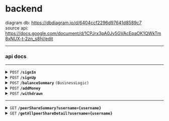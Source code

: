 # backend

diagram db: https://dbdiagram.io/d/6404ccf2296d97641d8589c7 <br />
source api: https://docs.google.com/document/d/1CPJrx3pA0Jv5GVAcEpaOK1QWkTm8xNUX-t-2zn_s8hI/edit

---

### api docs

---

<details>
 <summary><code>POST</code> <code><b>/signIn</b></code></summary>

##### Parameters

> | name     | type     | data type | description         |
> | -------- | -------- | --------- | ------------------- |
> | username | required | string    | email / phoneNumber |
> | password | required | string    | N/A                 |

##### Responses

> | http code | content-type       | response                              |
> | --------- | ------------------ | ------------------------------------- |
> | `200`     | `application/json` | `{"status":"success", "token":token}` |
> | `400`     | `application/json` | `{"status":"wrong"}`                  |

</details>

<details>
 <summary><code>POST</code> <code><b>/signUp</b></code></summary>

##### Parameters

> | name        | type     | data type | description |
> | ----------- | -------- | --------- | ----------- |
> | fullName    | required | string    | N/A         |
> | email       | required | string    | N/A         |
> | password    | required | string    | N/A         |
> | phoneNumber | required | string    | N/A         |

##### Responses

> | http code | content-type       | response                     |
> | --------- | ------------------ | ---------------------------- |
> | `200`     | `application/json` | `{}`                         |
> | `400`     | `application/json` | `{"msg": "something wrong"}` |

</details>

<details>
 <summary><code>POST</code> <code><b>/balanceSummary</b></code> <code>(BusinessLogic)</code></summary>

##### Details

totalNumber: totalDeposit + microFinancePotentaiLending + peerSharePotentaiLending
microFinancePotentiaLending: get all peerSharingDetail by userId then sumup potential amount
peerSharePotentaiLending: get all microFinanceDetail by userId then sumup potential amount

##### Parameters

> | name     | type     | data type | description |
> | -------- | -------- | --------- | ----------- |
> | username | required | string    | N/A         |

##### Responses

> | http code | content-type       | response                                                           |
> | --------- | ------------------ | ------------------------------------------------------------------ |
> | `200`     | `application/json` | `{totalBalance: Number, microFinance: Number, peerShare: Number }` |
> | `400`     | `application/json` | `{"msg": "something wrong"}`                                       |

</details>

<details>
 <summary><code>POST</code> <code><b>/addMoney</b></code></summary>

##### Details

- Front Back Thrid-party API
- Button addMoney /addMoney–-> username, amount —-> omise/opn
- OK/NOT OK←—

##### Parameters

> | name     | type     | data type | description |
> | -------- | -------- | --------- | ----------- |
> | username | required | string    | N/A         |
> | amount   | number   | string    | N/A         |

##### Responses

> | http code | content-type       | response                     |
> | --------- | ------------------ | ---------------------------- |
> | `200`     | `application/json` | `{}`                         |
> | `400`     | `application/json` | `{"msg": "something wrong"}` |

</details>

<details>
 <summary><code>POST</code> <code><b>/withdrawn</b></code></summary>

##### Parameters

> | name     | type     | data type | description |
> | -------- | -------- | --------- | ----------- |
> | username | required | string    | N/A         |
> | amount   | number   | string    | N/A         |

##### Responses

> | http code | content-type       | response                     |
> | --------- | ------------------ | ---------------------------- |
> | `200`     | `application/json` | `{}`                         |
> | `400`     | `application/json` | `{"msg": "something wrong"}` |

</details>

---

<details>
 <summary><code>GET</code> <code><b>/peerShareSummary?username={username}
</b></code></summary>

##### Parameters

> | name     | type     | data type | description |
> | -------- | -------- | --------- | ----------- |
> | username | required | string    | N/A         |

##### Responses

> | http code | content-type       | response                                                              |
> | --------- | ------------------ | --------------------------------------------------------------------- |
> | `200`     | `application/json` | `{"peerShareTotal":number, "currentDE":string, "creditScore":string}` |
> | `400`     | `application/json` | `{"msg": "something wrong"}`                                          |

</details>

<details>
 <summary><code>GET</code> <code><b>/getAllpeerShareDetail?username={username}
</b></code></summary>

##### Details

Member, payment, credit : query from db
Joinable: query user credit then check with peerShareDetail credit

##### Parameters

> | name     | type     | data type | description |
> | -------- | -------- | --------- | ----------- |
> | username | required | string    | N/A         |

###### peerShareDetail

> | name     | data type | description |
> | -------- | --------- | ----------- |
> | member   | number    | N/A         |
> | payment  | number    | N/A         |
> | credit   | string    | N/A         |
> | joinable | boolean   | N/A         |

##### Responses

> | http code | content-type       | response                               |
> | --------- | ------------------ | -------------------------------------- |
> | `200`     | `application/json` | `{"peerShareList": peerShareDetail[]}` |
> | `400`     | `application/json` | `{"msg": "something wrong"}`           |

</details>
